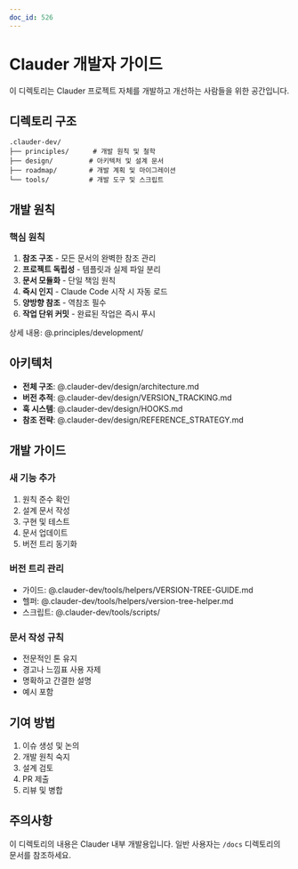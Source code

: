 ```yaml
---
doc_id: 526
---
```


# Clauder 개발자 가이드

이 디렉토리는 Clauder 프로젝트 자체를 개발하고 개선하는 사람들을 위한 공간입니다.

## 디렉토리 구조

```
.clauder-dev/
├── principles/      # 개발 원칙 및 철학
├── design/         # 아키텍처 및 설계 문서
├── roadmap/        # 개발 계획 및 마이그레이션
└── tools/          # 개발 도구 및 스크립트
```

## 개발 원칙

### 핵심 원칙
1. **참조 구조** - 모든 문서의 완벽한 참조 관리
2. **프로젝트 독립성** - 템플릿과 실제 파일 분리
3. **문서 모듈화** - 단일 책임 원칙
4. **즉시 인지** - Claude Code 시작 시 자동 로드
5. **양방향 참조** - 역참조 필수
6. **작업 단위 커밋** - 완료된 작업은 즉시 푸시

상세 내용: @.principles/development/

## 아키텍처

- **전체 구조**: @.clauder-dev/design/architecture.md
- **버전 추적**: @.clauder-dev/design/VERSION_TRACKING.md
- **훅 시스템**: @.clauder-dev/design/HOOKS.md
- **참조 전략**: @.clauder-dev/design/REFERENCE_STRATEGY.md

## 개발 가이드

### 새 기능 추가
1. 원칙 준수 확인
2. 설계 문서 작성
3. 구현 및 테스트
4. 문서 업데이트
5. 버전 트리 동기화

### 버전 트리 관리
- 가이드: @.clauder-dev/tools/helpers/VERSION-TREE-GUIDE.md
- 헬퍼: @.clauder-dev/tools/helpers/version-tree-helper.md
- 스크립트: @.clauder-dev/tools/scripts/

### 문서 작성 규칙
- 전문적인 톤 유지
- 경고나 느낌표 사용 자제
- 명확하고 간결한 설명
- 예시 포함

## 기여 방법

1. 이슈 생성 및 논의
2. 개발 원칙 숙지
3. 설계 검토
4. PR 제출
5. 리뷰 및 병합

## 주의사항

이 디렉토리의 내용은 Clauder 내부 개발용입니다.
일반 사용자는 `/docs` 디렉토리의 문서를 참조하세요.
